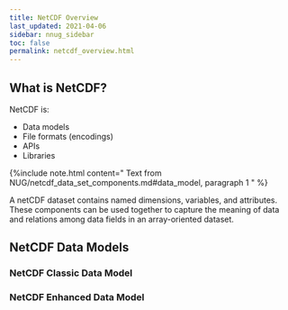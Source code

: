 ```yaml
---
title: NetCDF Overview
last_updated: 2021-04-06
sidebar: nnug_sidebar
toc: false
permalink: netcdf_overview.html
---
```


##  What is NetCDF?

NetCDF is:
* Data models
* File formats (encodings)
* APIs
* Libraries

{%include note.html content="
Text from NUG/netcdf_data_set_components.md#data_model, paragraph 1
" %}

A netCDF dataset contains named dimensions, variables, and attributes.
These components can be used together to capture the meaning of data
and relations among data fields in an array-oriented dataset.

## NetCDF Data Models

### NetCDF Classic Data Model

### NetCDF Enhanced Data Model